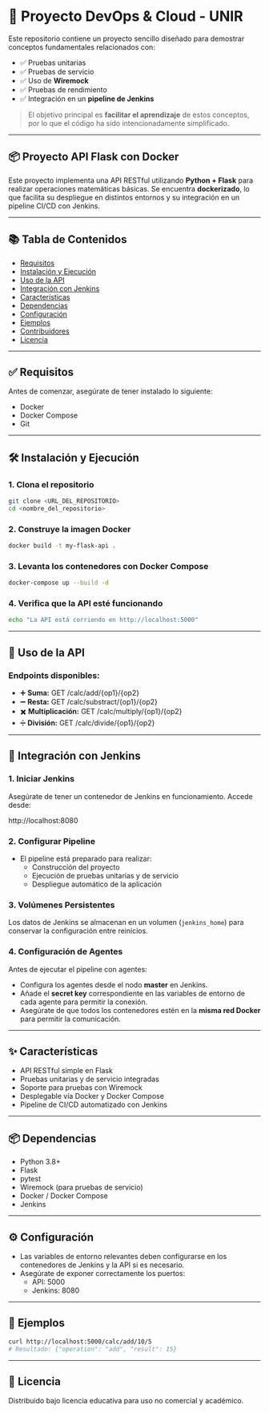 
# 🧪 Proyecto DevOps & Cloud - UNIR

Este repositorio contiene un proyecto sencillo diseñado para demostrar conceptos fundamentales relacionados con:

- ✅ Pruebas unitarias  
- ✅ Pruebas de servicio  
- ✅ Uso de **Wiremock**  
- ✅ Pruebas de rendimiento  
- ✅ Integración en un **pipeline de Jenkins**

> El objetivo principal es **facilitar el aprendizaje** de estos conceptos, por lo que el código ha sido intencionadamente simplificado.

---

## 📦 Proyecto API Flask con Docker

Este proyecto implementa una API RESTful utilizando **Python + Flask** para realizar operaciones matemáticas básicas. Se encuentra **dockerizado**, lo que facilita su despliegue en distintos entornos y su integración en un pipeline CI/CD con Jenkins.

---

## 📚 Tabla de Contenidos

- [Requisitos](#requisitos)
- [Instalación y Ejecución](#instalación-y-ejecución)
- [Uso de la API](#uso-de-la-api)
- [Integración con Jenkins](#integración-con-jenkins)
- [Características](#características)
- [Dependencias](#dependencias)
- [Configuración](#configuración)
- [Ejemplos](#ejemplos)
- [Contribuidores](#contribuidores)
- [Licencia](#licencia)

---

## ✅ Requisitos

Antes de comenzar, asegúrate de tener instalado lo siguiente:

- Docker
- Docker Compose
- Git

---

## 🛠️ Instalación y Ejecución

### 1. Clona el repositorio

```bash
git clone <URL_DEL_REPOSITORIO>
cd <nombre_del_repositorio>
```

### 2. Construye la imagen Docker

```bash
docker build -t my-flask-api .
```

### 3. Levanta los contenedores con Docker Compose

```bash
docker-compose up --build -d
```

### 4. Verifica que la API esté funcionando

```bash
echo "La API está corriendo en http://localhost:5000"
```

---

## 🚀 Uso de la API

### Endpoints disponibles:

- ➕ **Suma:** GET /calc/add/{op1}/{op2}
- ➖ **Resta:** GET /calc/substract/{op1}/{op2}
- ✖️ **Multiplicación:** GET /calc/multiply/{op1}/{op2}
- ➗ **División:** GET /calc/divide/{op1}/{op2}

---

## 🔧 Integración con Jenkins

### 1. Iniciar Jenkins

Asegúrate de tener un contenedor de Jenkins en funcionamiento. Accede desde:

http://localhost:8080

### 2. Configurar Pipeline

- El pipeline está preparado para realizar:
  - Construcción del proyecto
  - Ejecución de pruebas unitarias y de servicio
  - Despliegue automático de la aplicación

### 3. Volúmenes Persistentes

Los datos de Jenkins se almacenan en un volumen (`jenkins_home`) para conservar la configuración entre reinicios.

### 4. Configuración de Agentes

Antes de ejecutar el pipeline con agentes:

- Configura los agentes desde el nodo **master** en Jenkins.
- Añade el **secret key** correspondiente en las variables de entorno de cada agente para permitir la conexión.
- Asegúrate de que todos los contenedores estén en la **misma red Docker** para permitir la comunicación.

---

## ✨ Características

- API RESTful simple en Flask
- Pruebas unitarias y de servicio integradas
- Soporte para pruebas con Wiremock
- Desplegable vía Docker y Docker Compose
- Pipeline de CI/CD automatizado con Jenkins

---

## 📦 Dependencias

- Python 3.8+
- Flask
- pytest
- Wiremock (para pruebas de servicio)
- Docker / Docker Compose
- Jenkins

---

## ⚙️ Configuración

- Las variables de entorno relevantes deben configurarse en los contenedores de Jenkins y la API si es necesario.
- Asegúrate de exponer correctamente los puertos:
  - API: 5000
  - Jenkins: 8080

---

## 🧪 Ejemplos

```bash
curl http://localhost:5000/calc/add/10/5
# Resultado: {"operation": "add", "result": 15}
```

---

## 📝 Licencia

Distribuido bajo licencia educativa para uso no comercial y académico.
